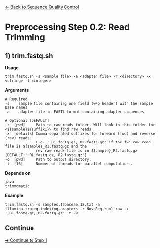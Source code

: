 [← Back to Sequence Quality Control](Step0.1_Sequence_Quality_Control.md)

# Preprocessing Step 0.2: Read Trimming

## 1) trim.fastq.sh

**Usage**
```
trim.fastq.sh -s <sample file> -a <adapter file> -r <directory> -x <string> -t <integer>
```

**Arguments**
```
# Required
-s    sample file containing one field (w/o header) with the sample base names
-a    adapter file in FASTA format containing adapter sequences

# Optional [DEFAULT]
-r  [pwd]     Path to raw reads folder. Will look in this folder for <${sample}${suffix1}> to find raw reads
-x  [details] Comma-separated suffixes for forward (fwd) and reverse (rev) reads.
              E.g. '_R1.fastq.gz,_R2.fastq.gz' if the fwd raw read file is ${sample}_R1.fastq.gz and the
              rev raw reads file is in ${sample}_R2.fastq.gz [DEFAULT:'_R1.fastq.gz,_R2.fastq.gz'].
-o  [pwd]     Path to output directory.
-t  [16]      Number of threads for parallel computations.
```

**Depends on**
```
java
trimmomatic
```


**Example**
```
trim.fastq.sh -s samples.fabaceae.12.txt -a illumina.truseq.indexing.adaptors -r NovaSeq-run1_raw -x '_R1.fastq.gz,_R2.fastq.gz' -t 20
```

## Continue
[➜ Continue to Step 1](Step1_Read_Mapping.md)
